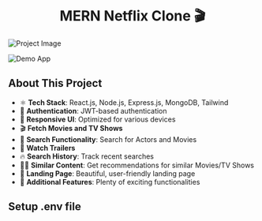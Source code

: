 <h1 align="center">MERN Netflix Clone 🎬</h1>

![Project Image](https://github.com/user-attachments/assets/000e60c4-f362-4e1a-a636-59680089da03)

![Demo App](/frontend/public/screenshot-for-readme.png)

## About This Project

-   ⚛️ **Tech Stack**: React.js, Node.js, Express.js, MongoDB, Tailwind
-   🔐 **Authentication**: JWT-based authentication
-   📱 **Responsive UI**: Optimized for various devices
-   🎬 **Fetch Movies and TV Shows**
-   🔎 **Search Functionality**: Search for Actors and Movies
-   🎥 **Watch Trailers**
-   🔥 **Search History**: Track recent searches
-   🐱‍👤 **Similar Content**: Get recommendations for similar Movies/TV Shows
-   💙 **Landing Page**: Beautiful, user-friendly landing page
-   🚀 **Additional Features**: Plenty of exciting functionalities

## Setup .env file
